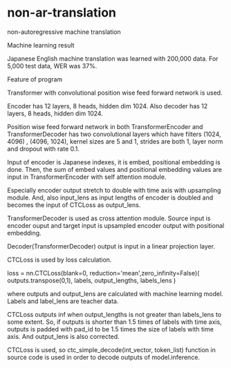 # non-ar-translation
non-autoregressive machine translation

Machine learning result

Japanese English machine translation was learned with 200,000 data. For 5,000 test data, WER was 37%.

Feature of program

Transformer with convolutional position wise feed forward network is used. 

Encoder has 12 layers, 8 heads, hidden dim 1024. Also decoder has 12 layers, 8 heads, hidden dim 1024.

Position wise feed forward network in both TransformerEncoder and TransformerDecoder has two convolutional layers which have filters (1024, 4096) , (4096, 1024), kernel sizes are 5 and 1, strides are both 1, layer norm and dropout with rate 0.1.

Input of encoder is Japanese indexes, it is embed, positional embedding is done. Then, the sum of embed values and positional embedding values are input in TransformerEncoder with self attention module.

Especially encoder output stretch to double with time axis with upsampling module. And, also input_lens as input lengths of encoder is doubled and becomes the input of CTCLoss as output_lens.

TransformerDecoder is used as cross attention module. Source input is encoder ouput and target input is upsampled encoder output with positional embedding. 

Decoder(TransformerDecoder) output is input in a linear projection layer.

CTCLoss is used by loss calculation. 

loss = nn.CTCLoss(blank=0, reduction='mean',zero_infinity=False)( outputs.transpose(0,1), labels, output_lengths, labels_lens )

where outputs and output_lens are calculated with machine learning model. Labels and label_lens are teacher data.

CTCLoss outputs inf when output_lengths is not greater than labels_lens to some extent. So, if outputs is shorter than 1.5 times of labels with time axis, outputs is padded with pad_id to be 1.5 times the size of labels with time axis. And output_lens is also corrected.

CTCLoss is used, so ctc_simple_decode(int_vector, token_list) function in source code is used in order to decode outputs of model.inference.
